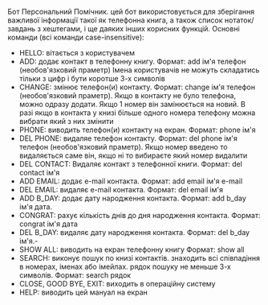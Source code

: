 Бот Персональний Помічник.
цей бот використовується для зберігання важливої інформації такої як телефонна книга, а також список нотаток/завдань з хештегами, і ще даяких інших корисних функцій.
Основні команди (всі команди сase-insensitive):
- HELLO: вітається з користувачем
- ADD: додає контакт в телефонну книгу. Формат: add ім'я телефон (необов'язковий праметр)
Імена користувачів не можуть складатись тільки з цифр і бути коротше  3-х символів
- CHANGE: змінює телефон(и) контакту. Формат: change ім'я телефон (необов'язковий праметр). Якщо в контакту не було телефона, можно одразу додати. Якщо 1 номер він замінюється на новий. В разі якщо в контакта у книзі більше одного номера телефону можна вибрати який з них змінити
- PHONE: виводить телефон(и) контакту на екран. Формат: phone ім'я
- DEL PHONE: видаляе телефон контакту. Формат: del phone ім'я телефон (необов'язковий праметр). Якщо номер введено то видаляється саме він, якщо ні то вибираєте який номер видалити
- DEL CONTACT: Видаляє контакт з телефонної книги. Формат: del contact ім'я
- ADD EMAIL: додає e-mail контакта. Формат: add email ім'я e-mail
- DEL EMAIL: видаляє e-mail контакта. Формат: del email ім'я
- ADD B_DAY: додає дату народження контакта. Формат: add b_day ім'я дата.
- CONGRAT: рахує кількість днів до дня народження контакта.  Формат: congrat ім'я дата
- DEL B_DAY: видаляє дату народження контакта. Формат: del b_day ім'я.-
- SHOW ALL: виводить на екран телефонну книгу Формат: show all
- SEARCH: виконує пошук по книзі контактів. знаходить всі співпадіння в номерах, іменах або імейлах. рядок пошуку не меньше 3-х символів. Формат: search рядок
- CLOSE, GOOD BYE, EXIT: виходить в операційну систему
- HELP: виводить цей мануал на екран
